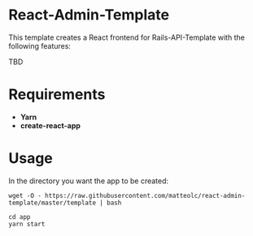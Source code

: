 # React-Admin-Template
This template creates a React frontend for Rails-API-Template with the following features:

TBD

# Requirements

+ **Yarn**
+ **create-react-app**

# Usage

In the directory you want the app to be created:

```
wget -O - https://raw.githubusercontent.com/matteolc/react-admin-template/master/template | bash
```

```
cd app
yarn start
```
